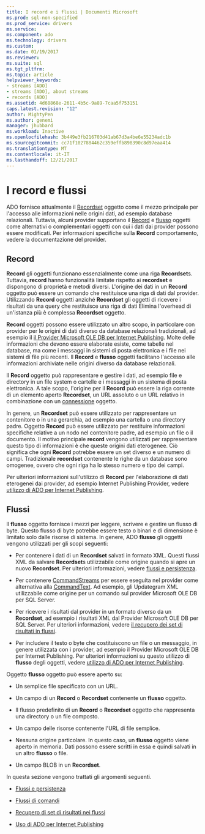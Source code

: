 ```yaml
---
title: I record e i flussi | Documenti Microsoft
ms.prod: sql-non-specified
ms.prod_service: drivers
ms.service: 
ms.component: ado
ms.technology: drivers
ms.custom: 
ms.date: 01/19/2017
ms.reviewer: 
ms.suite: sql
ms.tgt_pltfrm: 
ms.topic: article
helpviewer_keywords:
- streams [ADO]
- streams [ADO], about streams
- records [ADO]
ms.assetid: 4d68868e-2611-4b5c-9a89-7caa5f753151
caps.latest.revision: "12"
author: MightyPen
ms.author: genemi
manager: jhubbard
ms.workload: Inactive
ms.openlocfilehash: 3b449e3fb216703d41ab67d3a4be6e55234adc1b
ms.sourcegitcommit: cc71f1027884462c359effb898390c8d97eaa414
ms.translationtype: MT
ms.contentlocale: it-IT
ms.lasthandoff: 12/21/2017
---
```

# <a name="records-and-streams"></a>I record e flussi
ADO fornisce attualmente il [Recordset](../../../ado/reference/ado-api/recordset-object-ado.md) oggetto come il mezzo principale per l'accesso alle informazioni nelle origini dati, ad esempio database relazionali. Tuttavia, alcuni provider supportano il [Record](../../../ado/reference/ado-api/record-object-ado.md) e [flusso](../../../ado/reference/ado-api/stream-object-ado.md) oggetti come alternativi o complementari oggetti con cui i dati dai provider possono essere modificati. Per informazioni specifiche sulla **Record** comportamento, vedere la documentazione del provider.  
  
## <a name="records"></a>Record  
 **Record** gli oggetti funzionano essenzialmente come una riga **Recordset**s. Tuttavia, **record** hanno funzionalità limitate rispetto ai **recordset** e dispongono di proprietà e metodi diversi. L'origine dei dati in un **Record** oggetto può essere un comando che restituisce una riga di dati dal provider. Utilizzando **Record** oggetti anziché **Recordset** gli oggetti di ricevere i risultati da una query che restituisce una riga di dati Elimina l'overhead di un'istanza più è complessa **Recordset**  oggetto.  
  
 **Record** oggetti possono essere utilizzato un altro scopo, in particolare con provider per le origini di dati diverso da database relazionali tradizionali, ad esempio il [il Provider Microsoft OLE DB per Internet Publishing](../../../ado/guide/appendixes/microsoft-ole-db-provider-for-internet-publishing.md). Molte delle informazioni che devono essere elaborate esiste, come tabelle nel database, ma come i messaggi in sistemi di posta elettronica e i file nei sistemi di file più recenti. Il **Record** e **flusso** oggetti facilitano l'accesso alle informazioni archiviate nelle origini diverso da database relazionali.  
  
 Il **Record** oggetto può rappresentare e gestire i dati, ad esempio file e directory in un file system o cartelle e i messaggi in un sistema di posta elettronica. A tale scopo, l'origine per il **Record** può essere la riga corrente di un elemento aperto **Recordset**, un URL assoluto o un URL relativo in combinazione con un [connessione](../../../ado/reference/ado-api/connection-object-ado.md) oggetto.  
  
 In genere, un **Recordset** può essere utilizzato per rappresentare un contenitore o in una gerarchia, ad esempio una cartella o una directory padre. Oggetto **Record** può essere utilizzato per restituire informazioni specifiche relative a un nodo nel contenitore padre, ad esempio un file o il documento. Il motivo principale **record** vengono utilizzati per rappresentare questo tipo di informazioni è che queste origini dati eterogenee. Ciò significa che ogni **Record** potrebbe essere un set diverso e un numero di campi. Tradizionale **recordset** contenente le righe da un database sono omogenee, ovvero che ogni riga ha lo stesso numero e tipo dei campi.  
  
 Per ulteriori informazioni sull'utilizzo di **Record** per l'elaborazione di dati eterogenei dai provider, ad esempio Internet Publishing Provider, vedere [utilizzo di ADO per Internet Publishing](../../../ado/guide/data/using-ado-for-internet-publishing.md).  
  
## <a name="streams"></a>Flussi  
 Il **flusso** oggetto fornisce i mezzi per leggere, scrivere e gestire un flusso di byte. Questo flusso di byte potrebbe essere testo o binari e di dimensione è limitato solo dalle risorse di sistema. In genere, ADO **flusso** gli oggetti vengono utilizzati per gli scopi seguenti:  
  
-   Per contenere i dati di un **Recordset** salvati in formato XML. Questi flussi XML da salvare **Recordset**s utilizzabile come origine quando si apre un nuovo **Recordset**. Per ulteriori informazioni, vedere [flussi e persistenza](../../../ado/guide/data/streams-and-persistence.md).  
  
-   Per contenere [CommandStreams](../../../ado/reference/ado-api/commandstream-property-ado.md) per essere eseguita nel provider come alternativa alla [CommandText](../../../ado/reference/ado-api/commandtext-property-ado.md). Ad esempio, gli Updategram XML utilizzabile come origine per un comando sul provider Microsoft OLE DB per SQL Server.  
  
-   Per ricevere i risultati dal provider in un formato diverso da un **Recordset**, ad esempio i risultati XML dal Provider Microsoft OLE DB per SQL Server. Per ulteriori informazioni, vedere [il recupero dei set di risultati in flussi](../../../ado/guide/data/retrieving-resultsets-into-streams.md).  
  
-   Per includere il testo o byte che costituiscono un file o un messaggio, in genere utilizzata con i provider, ad esempio il Provider Microsoft OLE DB per Internet Publishing. Per ulteriori informazioni su questo utilizzo di **flusso** degli oggetti, vedere [utilizzo di ADO per Internet Publishing](../../../ado/guide/data/using-ado-for-internet-publishing.md).  
  
 Oggetto **flusso** oggetto può essere aperto su:  
  
-   Un semplice file specificato con un URL.  
  
-   Un campo di un **Record** o **Recordset** contenente un **flusso** oggetto.  
  
-   Il flusso predefinito di un **Record** o **Recordset** oggetto che rappresenta una directory o un file composto.  
  
-   Un campo delle risorse contenente l'URL di file semplice.  
  
-   Nessuna origine particolare. In questo caso, un **flusso** oggetto viene aperto in memoria. Dati possono essere scritti in essa e quindi salvati in un altro **flusso** o file.  
  
-   Un campo BLOB in un **Recordset**.  
  
 In questa sezione vengono trattati gli argomenti seguenti.  
  
-   [Flussi e persistenza](../../../ado/guide/data/streams-and-persistence.md)  
  
-   [Flussi di comandi](../../../ado/guide/data/command-streams.md)  
  
-   [Recupero di set di risultati nei flussi](../../../ado/guide/data/retrieving-resultsets-into-streams.md)  
  
-   [Uso di ADO per Internet Publishing](../../../ado/guide/data/using-ado-for-internet-publishing.md)

